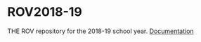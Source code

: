 # ROV2018-19
THE ROV repository for the 2018-19 school year. <a href="https://sites.google.com/trojanstudent.net/innovocean-docs">Documentation</a>
